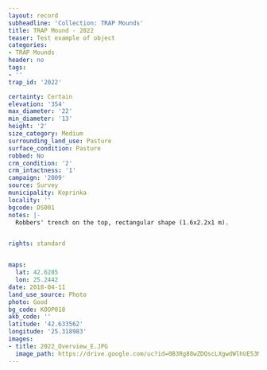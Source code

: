 ```yaml
---
layout: record
subheadline: 'Collection: TRAP Mounds'
title: TRAP Mound - 2022
teaser: Test example of object
categories:
- TRAP Mounds
header: no
tags:
- ''
trap_id: '2022'

certainty: Certain
elevation: '354'
max_diameter: '22'
min_diameter: '13'
height: '2'
size_category: Medium
surrounding_land_use: Pasture
surface_condition: Pasture
robbed: No
crm_condition: '2'
crm_intactness: '1'
campaign: '2009'
source: Survey
municipality: Koprinka
locality: ''
bgcode: DS001
notes: |-
  Robbers' trench on the top, rectangular shape (1.6x2.2x1 m).


rights: standard


maps:
  lat: 42.6285
  lon: 25.2442
date: 2018-04-11
land_use_source: Photo
photo: Good
bg_code: KOOP018
akb_code: ''
latitude: '42.633562'
longitude: '25.318983'
images:
- title: 2022_Overview_E.JPG
  image_path: https://drive.google.com/uc?id=0B3Rg88wZDQscLXgwdWlhUE53MG8
---
```

